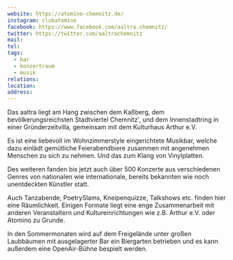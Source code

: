 ```yaml
---
website: https://atomino-chemnitz.de/
instagram: clubatomino
facebook: https://www.facebook.com/aaltra.chemnitz/
twitter: https://twitter.com/aaltrachemnitz
mail: 
tel: 
tags:
  - bar
  - konzertraum
  - musik
relations: 
location: 
address: 
---
```

Das aaltra liegt am Hang zwischen dem Kaßberg, dem bevölkerungsreichsten Stadtviertel Chemnitz', und dem Innenstadtring in einer Gründerzeitvilla, gemeinsam mit dem Kulturhaus Arthur e.V.

Es ist eine liebevoll im Wohnzimmerstyle eingerichtete Musikbar, welche dazu einlädt gemütliche Feierabendbiere zusammen mit angenehmen Menschen zu sich zu nehmen. Und das zum Klang von Vinylplatten.

Des weiteren fanden bis jetzt auch über 500 Konzerte aus verschiedenen Genres von nationalen wie internationale, bereits bekannten wie noch unentdeckten Künstler statt.

Auch Tanzabende, PoetrySlams, Kneipenquizze, Talkshows etc. finden hier eine Räumlichkeit. Einigen Formate liegt eine enge Zusammenarbeit mit anderen Veranstaltern und Kultureinrichtungen wie z.B. Arthur e.V. oder Atomino zu Grunde.

In den Sommermonaten wird auf dem Freigelände unter großen Laubbäumen mit ausgelagerter Bar ein Biergarten betrieben und es kann außerdem eine OpenAir-Bühne bespielt werden.